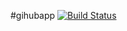 
#gihubapp
[![Build Status](https://dev.azure.com/geitdeepak/AgileProject/_apis/build/status%2Fgeitdeepak.githubapp?branchName=master)](https://dev.azure.com/geitdeepak/AgileProject/_build/latest?definitionId=18&branchName=master)
